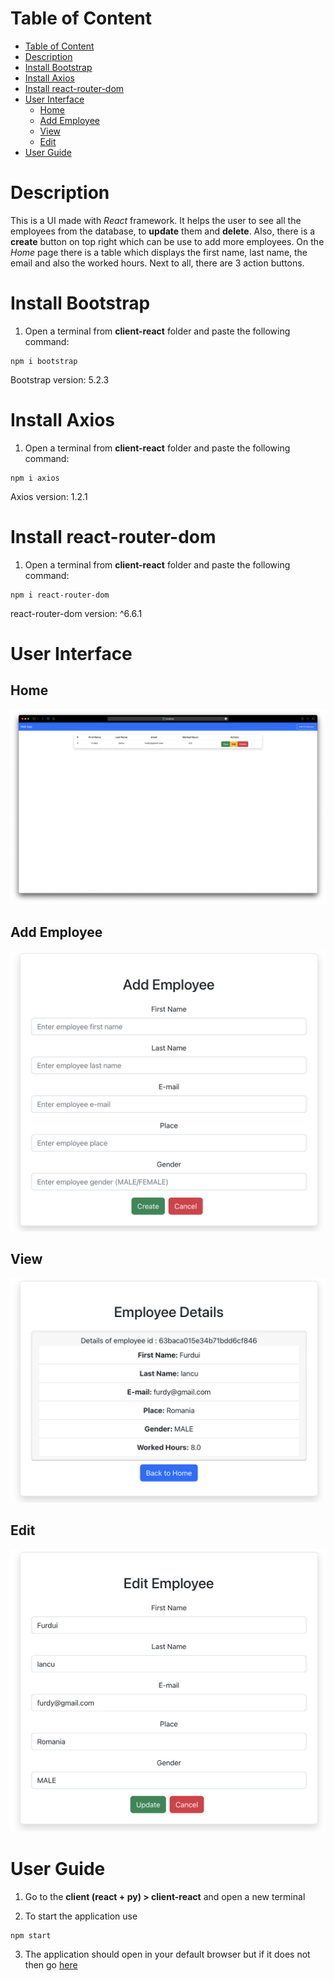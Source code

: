 # Table of Content

- [Table of Content](#table-of-content)
- [Description](#description)
- [Install Bootstrap](#install-bootstrap)
- [Install Axios](#install-axios)
- [Install react-router-dom](#install-react-router-dom)
- [User Interface](#user-interface)
  - [Home](#home)
  - [Add Employee](#add-employee)
  - [View](#view)
  - [Edit](#edit)
- [User Guide](#user-guide)

# Description

This is a UI made with *React* framework. It helps the user to see all the employees from the database, to **update** them and **delete**. Also, there is a **create** button on top right which can be use to add more employees. On the *Home* page there is a table which displays the first name, last name, the email and also the worked hours. Next to all, there are 3 action buttons.

# Install Bootstrap

1. Open a terminal from **client-react** folder and paste the following command:

```
npm i bootstrap
```

Bootstrap version: 5.2.3
 
# Install Axios
1. Open a terminal from **client-react** folder and paste the following command:

```
npm i axios
```

Axios version: 1.2.1

# Install react-router-dom
1. Open a terminal from **client-react** folder and paste the following command:

```
npm i react-router-dom
```

react-router-dom version: ^6.6.1

# User Interface

## Home

![home_page](../../media/home_page.png)

## Add Employee

![add_employee_page](../../media/add_employee_page.png)

## View

![view_page](../../media/view_page.png)

## Edit

![view_page](../../media/edit_page.png)

# User Guide

1. Go to the **client (react + py) > client-react** and open a new terminal

2. To start the application use

```
npm start
```

3. The application should open in your default browser but if it does not then go [here](http://localhost:3000)
